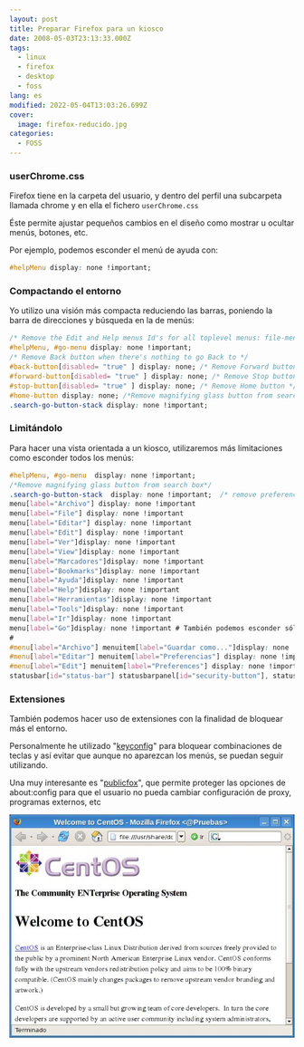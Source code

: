 ```yaml
---
layout: post
title: Preparar Firefox para un kiosco
date: 2008-05-03T23:13:33.000Z
tags:
  - linux
  - firefox
  - desktop
  - foss
lang: es
modified: 2022-05-04T13:03:26.699Z
cover:
  image: firefox-reducido.jpg
categories:
  - FOSS
---
```


### userChrome.css

Firefox tiene en la carpeta del usuario, y dentro del perfil una subcarpeta llamada chrome y en ella el fichero `userChrome.css`

Éste permite ajustar pequeños cambios en el diseño como mostrar u ocultar menús, botones, etc.

Por ejemplo, podemos esconder el menú de ayuda con:

```css
#helpMenu display: none !important;
```

### Compactando el entorno

Yo utilizo una visión más compacta reduciendo las barras, poniendo la barra de direcciones y búsqueda en la de menús:

```css
/* Remove the Edit and Help menus Id's for all toplevel menus: file-menu, edit-menu, view-menu, go-menu, bookmarks-menu, tools-menu, helpMenu */
#helpMenu, #go-menu display: none !important;
/* Remove Back button when there's nothing to go Back to */
#back-button[disabled= "true" ] display: none; /* Remove Forward button when there's nothing to go Forward to */
#forward-button[disabled= "true" ] display: none; /* Remove Stop button when there's nothing to Stop */
#stop-button[disabled= "true" ] display: none; /* Remove Home button */
#home-button display: none; /*Remove magnifying glass button from search box*/
.search-go-button-stack display: none !important;
```

### Limitándolo

Para hacer una vista orientada a un kiosco, utilizaremos más limitaciones como esconder todos los menús:

```css
#helpMenu, #go-menu  display: none !important;
/*Remove magnifying glass button from search box*/
.search-go-button-stack  display: none !important;  /* remove preferences from edit menu */
menu[label="Archivo"] display: none !important
menu[label="File"] display: none !important
menu[label="Editar"] display: none !important
menu[label="Edit"] display: none !important
menu[label="Ver"]display: none !important
menu[label="View"]display: none !important
menu[label="Marcadores"]display: none !important
menu[label="Bookmarks"]display: none !important
menu[label="Ayuda"]display: none !important
menu[label="Help"]display: none !important
menu[label="Herramientas"]display: none !important
menu[label="Tools"]display: none !important
menu[label="Ir"]display: none !important
menu[label="Go"]display: none !important # También podemos esconder sólo algunos elementos
#
#menu[label="Archivo"] menuitem[label="Guardar como..."]display: none !important
#menu[label="Editar"] menuitem[label="Preferencias"] display: none !important
#menu[label="Edit"] menuitem[label="Preferences"] display: none !important /* disable statusbar updates */
statusbar[id="status-bar"] statusbarpanel[id="security-button"], statusbarpanel[id="page-report-button"], statusbarpanel[id="page-theme-button"], statusbarpanel[id="statusbar-updates"]  display: none !important
```

### Extensiones

También podemos hacer uso de extensiones con la finalidad de bloquear más el entorno.

Personalmente he utilizado "[keyconfig](https://addons.mozilla.org/es-ES/firefox/addon/6105)" para bloquear combinaciones de teclas y así evitar que aunque no aparezcan los menús, se puedan seguir utilizando.

Una muy interesante es "[publicfox](https://addons.mozilla.org/es-ES/firefox/addon/3911)", que permite proteger las opciones de about:config para que el usuario no pueda cambiar configuración de proxy, programas externos, etc

![Firefox limitado](firefox-reducido.jpg)

